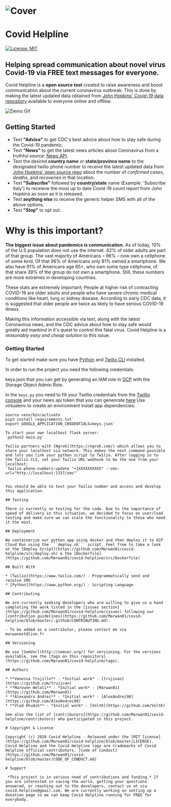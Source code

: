 # ![Cover](assets/cover.png)

# Covid Helpline

[![License: MIT](https://img.shields.io/badge/License-MIT-yellow.svg)](https://github.com/Marwan01/corona-sms/blob/master/LICENSE)

## Helping spread communication about novel virus Covid-19 via FREE text messages for everyone.

Covid Helpline is a **open source tool** created to raise awareness and boost communication about the current coronavirus outbreak. This is done by making the latest updated data obtained from [John Hopkins' *Covid-19* data repository](https://github.com/CSSEGISandData/COVID-19/tree/master/csse_covid_19_data/csse_covid_19_daily_reports)   available to everyone online and offline.

![Demo Gif](assets/covid-helpline-demo.gif)

## Getting Started

* Text **"Advice"** to get CDC's best advice about how to stay safe during the Covid-19 pandemic.
* Text **"News"** to get the latest news articles about Coronavirus from a truthful source:  [News API](https://newsapi.org/).
* Text the desired **country name** *or* **state/province name** to the designated twilio phone number to receive the latest updated data from [John Hopkins' open source repo](https://github.com/CSSEGISandData/COVID-19/tree/master/csse_covid_19_data/csse_covid_19_daily_reports) about the number of *confirmed cases*, *deaths*, and *recoveries* in that location.
* Text **"Subscribe"** followed by **country/state** name (Example: 'Subscribe Italy') to receieve the most up to date Covid-19 count report from John Hopkins as soon as it is released. 
* Text **anything else** to receive the generic helper SMS with all of the above options.
* Text **"Stop"** to opt out.


# Why is this important?

**The biggest issue about pandemics is communication.** As of today, 10% of the U.S population does not use the internet. 42% of older adults are part of that group. The vast majority of Americans – 96% – now own a cellphone of some kind. Of that 96% of Americans only 81% owned a smartphone. We also have 91% of Americans age 65+, who own some type cellphone, of that share 39% of the group do not own a smartphone. Still, these numbers are more extremes in developing countries.

These stats are extremely important; People at higher risk of contracting COVID-19 are older adults and people who have severe chronic medical conditions like heart, lung or kidney disease. According to early CDC data, it is suggested that older people are twice as likely to have serious COVID-19 illness.

Making this information accessible via text, along with the latest Coronavirus news, and the CDC advice about how to stay safe would greatly aid mankind in it's quest to control this fatal virus. Covid Helpline is a *reasonably easy and cheap solution* to this issue.


### Getting Started

To get started make sure you have [Python](https://www.python.org/downloads/) and [Twilio CLI](https://www.twilio.com/docs/twilio-cli/quickstart) installed.

In order to run the project you need the following credentials:

keys.json that you can get by generating an IAM role in [GCP](https://cloud.google.com/storage/docs/access-control/iam-roles) with the Storage Object Admin Role.

In the `keys.py` you need to fill your Twillio credentials from the [Twillio console](https://www.twilio.com/console) and your news api token that you can genenrate [here](https://newsapi.org/)
Use virtualenv to create an environment install app dependencies:

```virtualenv venv
source venv/bin/activate
pip3 install requirements.txt`
export GOOGLE_APPLICATION_CREDENTIALS=keys.json`

To start your own localhost flask server: 
`python3 main.py`

Twilio partners with [Ngrok](https://ngrok.com/) which allows you to share your localhost via network. This makes the next command possible and lets you link your python script to Twilio. After logging in to the Twilio CLI, set your Twilio URL webhook to be the one from your localhost:
`twilio phone-numbers:update "+1XXXXXXXXXX" --sms-url="http://localhost:1337/sms"`


You should be able to text your Twilio number and access and develop this application.

## Testing

There is currently no testing for the code. Due to the importance of speed of delivery in this situation, we decided to focus on user/load testing and make sure we can scale the functionality to those who need it the most. 

## Deployment

We containerize our python app using docker and then deploy it to GCP Cloud Run using the ```deploy.sh``` script. Feel free to take a look at the [Deploy Script](https://github.com/Marwan01/covid-helpline/src/deploy.sh) & the [Dockerfile](https://github.com/Marwan01/covid-helpline/src/Dockerfile)

## Built With

* [Twilio](https://www.twilio.com/) - Programmatically send and receive SMS
* [Python](https://www.python.org/) - Scripting Language

## Contributing

We are currently seeking developers who are willing to give us a hand completing the work listed in the [issues section](https://github.com/Marwan01/covid-helpline/issues) following our [contribution guidelines](https://github.com/Marwan01/covid-helpline/blob/master/.github/CONTRIBUTING.md).

- To be added as a contributor, please contact me via marwanest@live.fr

## Versioning

We use [SemVer](http://semver.org/) for versioning. For the versions available, see the [tags on this repository](https://github.com/Marwan01/covid-helpline/tags). 

## Authors

* **Vanessa Trujillo** - *Initial work* - [trujivan](https://github.com/trujivan)
* **Marouen Helali** - *Initial work* - [Marwan01](https://github.com/Marwan01)
* **Alexandru Andrei** - *Initial work* - [AlexAndrei98](https://github.com/AlexAndrei98)
* **Vlad Khudik** - *Initial work* - [VoltK](https://github.com/VoltK)

See also the list of [contributors](https://github.com/Marwan01/covid-helpline/contributors) who participated in this project.

# Copyright & License

Copyright (c) 2020 Covid Helpline - Released under the [MIT license](https://github.com/Marwan01/covid-helpline/blob/master/LICENSE). Covid Helpline and the Covid Helpline logo are trademarks of Covid Helpline official contributors. [Code of Conduct](https://github.com/Marwan01/covid-helpline/blob/master/CODE_OF_CONDUCT.md)

# Support

 *This project is in serious need of contributions and funding.* If you are interested in saving the world, getting your questions answered, or reaching out to the developers, contact us at via covid.helpline@gmail.com. We are currently working on setting up a donation page so we can keep Covid Helpline running for FREE for everybody.
